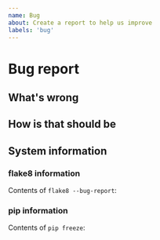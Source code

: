 ```yaml
---
name: Bug
about: Create a report to help us improve
labels: 'bug'
---
```


# Bug report

<!--
Hi, thanks for submitting a bug. We appreciate that.

But, we will need some information about what's wrong to help you.
-->

## What's wrong

<!-- Describe what is not working. Please, attach a traceback. -->

## How is that should be

<!-- Describe how it should work. -->

## System information

### flake8 information

Contents of `flake8 --bug-report`:

### pip information

Contents of `pip freeze`:
